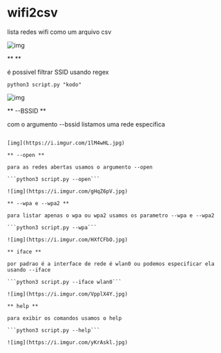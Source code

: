 # wifi2csv
lista redes wifi como um arquivo csv

![img](https://i.imgur.com/EW4EYLK.jpg)

** <FILTRO> **

é possivel filtrar SSID usando regex

```python3 script.py "kodo"```

![img](https://i.imgur.com/qI55wbQ.jpg)

** --BSSID **

com o argumento --bssid listamos uma rede especifica

```python3 script.py --bssid 00:00:00:00:00:00

[img](https://i.imgur.com/1lM4wHL.jpg)

** --open **

para as redes abertas usamos o argumento --open

```python3 script.py --open```

![img](https://i.imgur.com/gHqZ6pV.jpg)

** --wpa e --wpa2 **

para listar apenas o wpa ou wpa2 usamos os parametro --wpa e --wpa2

```python3 script.py --wpa```

![img](https://i.imgur.com/HXfCFbO.jpg)

** iface **

por padrao é a interface de rede é wlan0 ou podemos especificar ela usando --iface

```python3 script.py --iface wlan0```

![img](https://i.imgur.com/VpplX4Y.jpg)

** help **

para exibir os comandos usamos o help

```python3 script.py --help```

![img](https://i.imgur.com/yKrAskl.jpg)

